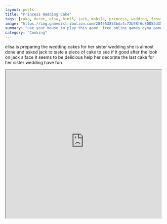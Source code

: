 ```yaml
---
layout: posts
title: "Princess Wedding Cake"
tags: [cake, decor, elsa, html5, jack, mobile, princess, wedding, frost, free, online, games, oyna, game, free, games, play, play, games]
image: "https://img.gamedistribution.com/284553853bda4c72b98f6c80852d3521.jpg"
summary: "use your mouse to play this game  free online games oyna game free games play play games"
category: "Cooking"
---
```


elisa is preparing the wedding cakes for her sister wedding she is almost done and asked jack to taste a piece of cake to see if it good after the look on jack s face it seems to be delicious help her decorate the last cake for her sister wedding have fun

<iframe width="100%" height="480px;" src="https://html5.gamedistribution.com/284553853bda4c72b98f6c80852d3521/"></iframe>